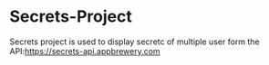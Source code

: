 # Secrets-Project
Secrets project is used to display secretc of multiple user form the API:https://secrets-api.appbrewery.com
